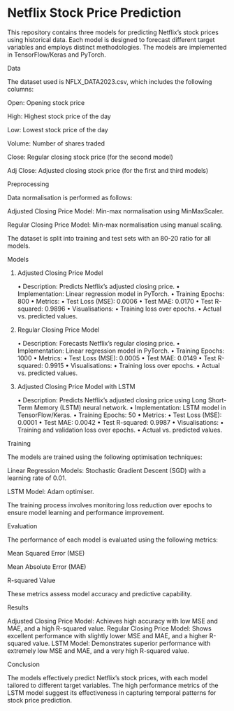 # Netflix Stock Price Prediction
This repository contains three models for predicting Netflix’s stock prices using historical data. Each model is designed to forecast different target variables and employs distinct methodologies. The models are implemented in TensorFlow/Keras and PyTorch.

Data

The dataset used is NFLX_DATA2023.csv, which includes the following columns:

Open: Opening stock price

High: Highest stock price of the day

Low: Lowest stock price of the day

Volume: Number of shares traded

Close: Regular closing stock price (for the second model)

Adj Close: Adjusted closing stock price (for the first and third models)

Preprocessing

Data normalisation is performed as follows:

Adjusted Closing Price Model: Min-max normalisation using MinMaxScaler.

Regular Closing Price Model: Min-max normalisation using manual scaling.

The dataset is split into training and test sets with an 80-20 ratio for all models.

Models

1. Adjusted Closing Price Model

	•	Description: Predicts Netflix’s adjusted closing price.
	•	Implementation: Linear regression model in PyTorch.
	•	Training Epochs: 800
	•	Metrics:
	•	Test Loss (MSE): 0.0006
	•	Test MAE: 0.0170
	•	Test R-squared: 0.9896
	•	Visualisations:
	•	Training loss over epochs.
	•	Actual vs. predicted values.

2. Regular Closing Price Model

	•	Description: Forecasts Netflix’s regular closing price.
	•	Implementation: Linear regression model in PyTorch.
	•	Training Epochs: 1000
	•	Metrics:
	•	Test Loss (MSE): 0.0005
	•	Test MAE: 0.0149
	•	Test R-squared: 0.9915
	•	Visualisations:
	•	Training loss over epochs.
	•	Actual vs. predicted values.

3. Adjusted Closing Price Model with LSTM

	•	Description: Predicts Netflix’s adjusted closing price using Long Short-Term Memory (LSTM) neural network.
	•	Implementation: LSTM model in TensorFlow/Keras.
	•	Training Epochs: 50
	•	Metrics:
	•	Test Loss (MSE): 0.0001
	•	Test MAE: 0.0042
	•	Test R-squared: 0.9987
	•	Visualisations:
	•	Training and validation loss over epochs.
	•	Actual vs. predicted values.

Training

The models are trained using the following optimisation techniques:

Linear Regression Models: Stochastic Gradient Descent (SGD) with a learning rate of 0.01.

LSTM Model: Adam optimiser.

The training process involves monitoring loss reduction over epochs to ensure model learning and performance improvement.

Evaluation

The performance of each model is evaluated using the following metrics:

Mean Squared Error (MSE)

Mean Absolute Error (MAE)

R-squared Value

These metrics assess model accuracy and predictive capability.

Results

Adjusted Closing Price Model: Achieves high accuracy with low MSE and MAE, and a high R-squared value.
Regular Closing Price Model: Shows excellent performance with slightly lower MSE and MAE, and a higher R-squared value.
LSTM Model: Demonstrates superior performance with extremely low MSE and MAE, and a very high R-squared value.

Conclusion

The models effectively predict Netflix’s stock prices, with each model tailored to different target variables. The high performance metrics of the LSTM model suggest its effectiveness in capturing temporal patterns for stock price prediction.

